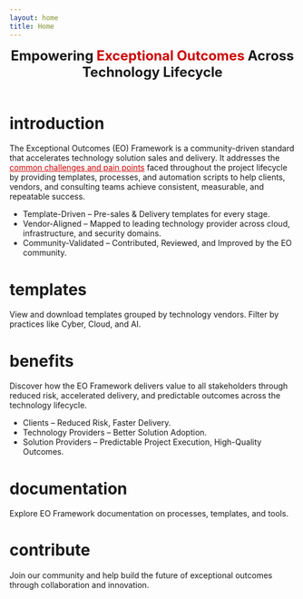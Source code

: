 ```yaml
---
layout: home
title: Home
---
```


<div style="text-align: center; font-size: 1.7em; font-weight: 700; padding-bottom: 20px;">Empowering <span style="color: #c00;">Exceptional Outcomes</span> Across Technology Lifecycle</div>

# introduction

The <span class="key-term">Exceptional Outcomes (EO) Framework</span> is a community-driven standard that accelerates technology solution sales and delivery. It addresses the <a href="{{ site.baseurl }}/challenges/" style="color: #c00; text-decoration: underline;">common challenges and pain points</a> faced throughout the project lifecycle by providing templates, processes, and automation scripts to help clients, vendors, and consulting teams achieve consistent, measurable, and repeatable success.

- <span class="key-term">Template-Driven</span> – Pre-sales & Delivery templates for every stage.
- <span class="key-term">Vendor-Aligned</span> – Mapped to leading technology provider across cloud, infrastructure, and security domains.
- <span class="key-term">Community-Validated</span> – Contributed, Reviewed, and Improved by the EO community.

# templates

View and download templates grouped by technology vendors. Filter by practices like Cyber, Cloud, and AI.

# benefits

Discover how the EO Framework delivers value to all stakeholders through reduced risk, accelerated delivery, and predictable outcomes across the technology lifecycle.

- <span class="key-term">Clients</span> – Reduced Risk, Faster Delivery.
- <span class="key-term">Technology Providers</span> – Better Solution Adoption.
- <span class="key-term">Solution Providers</span> – Predictable Project Execution, High-Quality Outcomes.

# documentation

Explore EO Framework documentation on processes, templates, and tools.

# contribute

Join our community and help build the future of exceptional outcomes through collaboration and innovation.